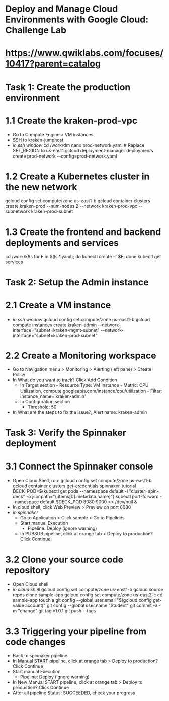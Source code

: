 # Deploy and Manage Cloud Environments with Google Cloud: Challenge Lab
# https://www.qwiklabs.com/focuses/10417?parent=catalog

# Task 1: Create the production environment
# 1.1 Create the kraken-prod-vpc
- Go to Compute Engine > VM instances
- SSH to kraken-jumphost
- *in ssh window*
cd /work/dm
nano prod-network.yaml # Replace SET_REGION to us-east1
gcloud deployment-manager deployments create prod-network --config=prod-network.yaml
    
# 1.2 Create a Kubernetes cluster in the new network
gcloud config set compute/zone us-east1-b
gcloud container clusters create kraken-prod --num-nodes 2 --network kraken-prod-vpc --subnetwork kraken-prod-subnet

# 1.3 Create the frontend and backend deployments and services
cd /work/k8s
for F in $(ls *.yaml); do kubectl create -f $F; done
kubectl get services


# Task 2: Setup the Admin instance
# 2.1 Create a VM instance
- *in ssh window*
gcloud config set compute/zone us-east1-b
gcloud compute instances create kraken-admin --network-interface="subnet=kraken-mgmt-subnet" --network-interface="subnet=kraken-prod-subnet"

# 2.2 Create a Monitoring workspace
- Go to Navigation menu > Monitoring > Alerting (left pane) > Create Policy
- In What do you want to track? Click Add Condition
    - In Target section
            - Resource Type: VM Instance
            - Metric: CPU Utilization, compute.googleapis.com/instance/cpu/utilization
            - Filter: instance_name='kraken-admin'
    - In Configuration section
        - Threshold: 50
- In What are the steps to fix the issue?, Alert name: kraken-admin


# Task 3: Verify the Spinnaker deployment
# 3.1 Connect the Spinnaker console
- Open Cloud Shell, run:
gcloud config set compute/zone us-east1-b
gcloud container clusters get-credentials spinnaker-tutorial
DECK_POD=$(kubectl get pods --namespace default -l "cluster=spin-deck" -o jsonpath="{.items[0].metadata.name}")
kubectl port-forward --namespace default $DECK_POD 8080:9000 >> /dev/null &
- In cloud shell, click Web Preview > Preview on port 8080
- *in spinnaker*
    - Go to Application > Click sample > Go to Pipelines
    - Start manual Execution
        - Pipeline: Deploy (ignore warning)
    - In PUBSUB pipeline, click at orange tab > Deploy to production? Click Continue

# 3.2 Clone your source code repository
- Open Cloud shell
- *in cloud shell*
gcloud config set compute/zone us-east1-b
gcloud source repos clone sample-app
gcloud config set compute/zone us-east2-c
cd sample-app
touch a
git config --global user.email "$(gcloud config get-value account)"
git config --global user.name "Student"
git commit -a -m "change"
git tag v1.0.1
git push --tags

# 3.3 Triggering your pipeline from code changes
- Back to spinnaker pipeline
- In Manual START pipeline, click at orange tab > Deploy to production? Click Continue
- Start manual Execution
    - Pipeline: Deploy (ignore warning)
- In New Manual START pipeline, click at orange tab > Deploy to production? Click Continue
- After all pipeline Status: SUCCEEDED, check your progress
